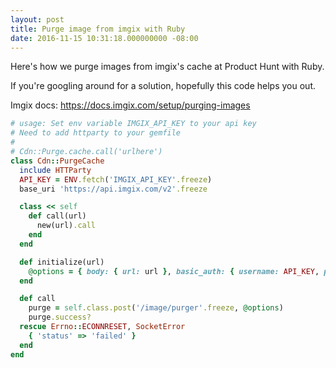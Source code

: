 ```yaml
---
layout: post
title: Purge image from imgix with Ruby
date: 2016-11-15 10:31:18.000000000 -08:00
---
```

Here's how we purge images from imgix's cache at Product Hunt with Ruby.

If you're googling around for a solution, hopefully this code helps you out.

Imgix docs: https://docs.imgix.com/setup/purging-images

```ruby
# usage: Set env variable IMGIX_API_KEY to your api key
# Need to add httparty to your gemfile
#
# Cdn::Purge.cache.call('urlhere')
class Cdn::PurgeCache
  include HTTParty
  API_KEY = ENV.fetch('IMGIX_API_KEY'.freeze)
  base_uri 'https://api.imgix.com/v2'.freeze

  class << self
    def call(url)
      new(url).call
    end
  end

  def initialize(url)
    @options = { body: { url: url }, basic_auth: { username: API_KEY, password: '' } }
  end

  def call
    purge = self.class.post('/image/purger'.freeze, @options)
    purge.success?
  rescue Errno::ECONNRESET, SocketError
    { 'status' => 'failed' }
  end
end
```
